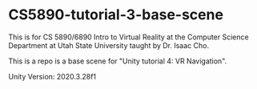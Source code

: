 # CS5890-tutorial-3-base-scene

This is for CS 5890/6890 Intro to Virtual Reality at the Computer Science Department at Utah State University taught by Dr. Isaac Cho.

This is a repo is a base scene for "Unity tutorial 4: VR Navigation".

Unity Version: 2020.3.28f1
